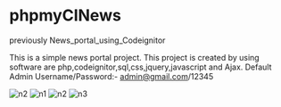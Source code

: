 # phpmyCINews
previously News_portal_using_Codeignitor

This is a simple news portal project. This project is created by using software are php,codeignitor,sql,css,jquery,javascript and Ajax.
Default Admin Username/Password:- admin@gmail.com/12345

![n2](https://github.com/ganeshkumar2022/News_portal_using_Codeignitor/assets/118204387/2ba15c54-cf65-4614-8b84-3ea7d33e52f3)
![n1](https://github.com/ganeshkumar2022/News_portal_using_Codeignitor/assets/118204387/c8595108-fd82-43b1-ad7e-680f4586a37c)
![n2](https://github.com/ganeshkumar2022/News_portal_using_Codeignitor/assets/118204387/552ea70b-8d58-453b-8337-b4a69d6a82bf)
![n3](https://github.com/ganeshkumar2022/News_portal_using_Codeignitor/assets/118204387/cb7c45ac-b023-4531-a44f-647b8984c8b1)
